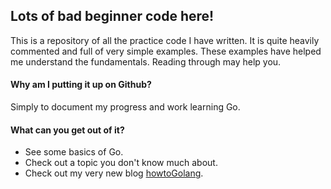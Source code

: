 ## Lots of bad beginner code here!
This is a repository of all the practice code I have written.
It is quite heavily commented and full of very simple examples.
These examples have helped me understand the fundamentals.
Reading through may help you.


#### Why am I putting it up on Github?
Simply to document my progress and work learning Go.

#### What can you get out of it?
- See some basics of Go.
- Check out a topic you don't know much about.
- Check out my very new blog [howtoGolang](www.howtogolang.com).
